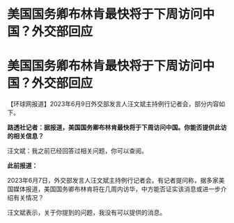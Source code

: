 # 美国国务卿布林肯最快将于下周访问中国？外交部回应

# 美国国务卿布林肯最快将于下周访问中国？外交部回应

【环球网报道】2023年6月9日外交部发言人汪文斌主持例行记者会，部分内容如下。

**路透社记者：据报道，美国国务卿布林肯最快将于下周访问中国。你能否提供此访的相关信息？**

汪文斌：我之前已经回答过相关问题，你可以查阅。

**此前报道：**

2023年6月7日，外交部发言人汪文斌主持例行记者会。有记者提问称，据多家美国媒体报道，美国国务卿布林肯将在几周内访华，中方能否证实该消息或进一步介绍有关情况？

汪文斌表示，关于你提到的问题，我没有可以提供的消息。

